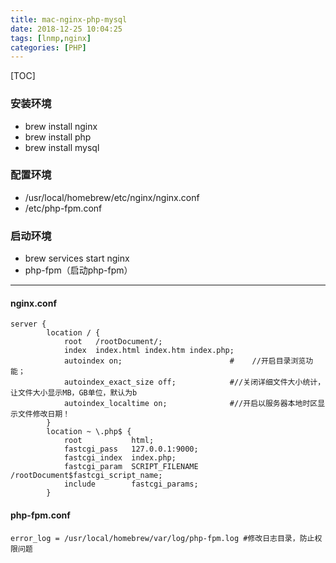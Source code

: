 ```yaml
---
title: mac-nginx-php-mysql
date: 2018-12-25 10:04:25
tags: [lnmp,nginx]
categories: [PHP]
---
```

[TOC]
### 安装环境

  * brew install nginx
  * brew install php
  * brew install mysql

### 配置环境

  * /usr/local/homebrew/etc/nginx/nginx.conf
  * /etc/php-fpm.conf

### 启动环境

  * brew services start nginx
  * php-fpm（启动php-fpm）

<hr class="wp-block-separator" />

#### nginx.conf

<pre class="wp-block-code"><code>server {
        location / {
            root   /rootDocument/;
            index  index.html index.htm index.php;
			autoindex on;                        #    //开启目录浏览功能；
            autoindex_exact_size off;            #//关闭详细文件大小统计，让文件大小显示MB，GB单位，默认为b
            autoindex_localtime on;              #//开启以服务器本地时区显示文件修改日期！
        }
        location ~ \.php$ {
            root           html;
            fastcgi_pass   127.0.0.1:9000;
            fastcgi_index  index.php;
            fastcgi_param  SCRIPT_FILENAME /rootDocument$fastcgi_script_name;
            include        fastcgi_params;
        }</code></pre>

#### php-fpm.conf

<pre class="wp-block-code"><code>error_log = /usr/local/homebrew/var/log/php-fpm.log #修改日志目录，防止权限问题</code></pre>